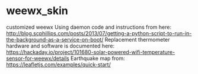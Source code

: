 # weewx_skin
customized weewx
Using daemon code and instructions from here: http://blog.scphillips.com/posts/2013/07/getting-a-python-script-to-run-in-the-background-as-a-service-on-boot/
Replacement thermometer hardware and software is documented here: https://hackaday.io/project/101680-solar-powered-wifi-temperature-sensor-for-weewx/details
Earthquake map from: https://leafletjs.com/examples/quick-start/

